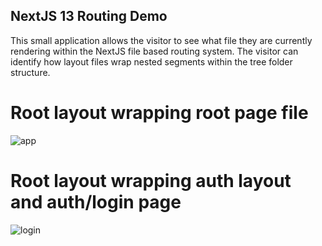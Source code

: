 ## NextJS 13 Routing Demo

This small application allows the visitor to see what file they are currently rendering within the NextJS file based routing system. The visitor can identify how layout files wrap nested segments within the tree folder structure.

# Root layout wrapping root page file
![app](https://github.com/Hutchii299/nextjs-routing-basics/assets/81597737/2994558a-684b-4955-8756-91ea1f7eee58)

# Root layout wrapping auth layout and auth/login page
![login](https://github.com/Hutchii299/nextjs-routing-basics/assets/81597737/f3bbe3c3-9397-436e-b911-18ef81a7fd50)
